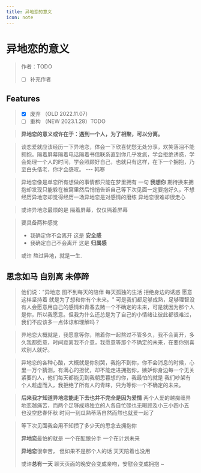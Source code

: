 ```yaml
---
title: 异地恋的意义
icon: note
---
```


# 异地恋的意义

> 作者：TODO
>
> - [ ] 补充作者

## Features

> - [x] 废弃 （OLD 2022.11.07）
> - [ ] 重构 （NEW 2023.1.28）TODO

> **异地恋的意义或许在于：遇到一个人，为了相聚，可以分离。**

> 谈恋爱就应该经历一下异地恋，体会一下欣喜忧愁无处分享，欢笑落泪不能拥抱。隔着屏幕隔着电话隔着书信联系直到你几乎发疯，学会拒绝诱惑，学会处理一个人的时间，学会照顾好自己，也就只有这样，在下一个拥抱，乃至白头偕老，你才会感叹。 --- 韩寒

> 异地恋像是单恋所有想做的事情都只能在梦里拥有 一句 **我想你** 期待换来拥抱却发现只能躲在被窝里然后悄悄告诉自己等下次见面一定要抱好久，不想经历异地恋却觉得经历一场异地恋是对感情的磨练 异地恋很难却很走心

> 或许异地恋最烦的是 隔着屏幕，仅仅隔着屏幕

> 要具备两种感觉
>
> - 我确定你不会离开 这是 **安全感**
> - 我确定自己不会离开 这是 **归属感**
>
> 或许 熬过异地，就是一生.

## 思念如马 自别离 未停蹄

> 他们说："异地恋 图不到每天的陪伴 每天孤独的生活 拒绝身边的诱惑 愿意这样坚持着 就是为了想和你有个未来。" 可是我们都足够成熟，足够理智没有人会愿意用自己的感情和青春去赌一个不确定的未来，可是就因为那个人是你，所以我愿意。但我为什么还总是为了自己的小情绪让彼此都很难过，我们不应该多一点体谅和理解吗？

> 异地恋大概就是，我愿意等你，陪着你一起熬过不管多久，我不会离开，多久我都愿意，时间距离我不介意，我愿意等那个不确定的未来，在要你别喜欢别人就好。

> 异地恋的各种心酸，大概就是你别哭，我抱不到你，你不会消息的时候，心里一万个猜测，有满心的担忧，却不能走进拥抱你，嫉妒你身边每一个无关紧要的人，他们每天都能见到我朝思暮想的你，我最怕的就是 我们吵架有个人趁虚而入，我拒绝了所有人的青睐，只为等你一个不确定的未来。

> **后来我才知道异地恋能走下去也并不完全是因为爱情** 两个人爱的越痴缠异地恋越痛苦，而两个足够成熟独立的人各自忙碌也无暇顾及小三小四小五 也没空悲春怀秋 时间一到瓜熟蒂落自然而然也就爱一起了

> 等下次见面我会用不知攒了多少天的思念去拥抱你
>
> **异地恋**最怕的就是 一个在酝酿分手 一个在计划未来
>
> **异地恋**很幸苦， 但如果不是那个人的话 天天陪着也没用
>
> 或许**总有一天** 聊天页面的晚安会变成亲吻，安慰会变成拥抱 ~
